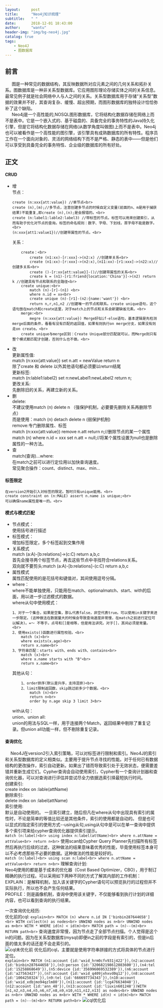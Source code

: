 ```yaml
---
layout:     post
title:      "Neo4j知识梳理"
subtitle:   " "
date:       2018-12-01 18:43:00
author:     "wantu"
header-img: "img/bg-neo4j.jpg"
catalog: true
tags:
    - Neo4J
    - 图数据库
---
```

## 前言
&nbsp;&#8195; 图是一种常见的数据结构，其反映数据所对应元素之间的几何关系和拓扑关系。图数据库是一种非关系型数据库。它应用图形理论存储实体之间的关系信息。最常见例子就是社会网络中人与人之间的关系。关系型数据库用于存储“关系型”数据的效果并不好，其查询复杂、缓慢、超出预期，而图形数据库的独特设计恰恰弥补了这个缺陷。<br>
&nbsp;&#8195; Neo4j是一个高性能的,NOSQL图形数据库，它将结构化数据存储在网络上而不是表中。它是一个嵌入式的、基于磁盘的、具备完全的事务特性的Java持久化引擎，但是它将结构化数据存储在网络(从数学角度叫做图)上而不是表中。Neo4j也可以被看作是一个高性能的图引擎，该引擎具有成熟数据库的所有特性。程序员工作在一个面向对象的、灵活的网络结构下而不是严格、静态的表中——但是他们可以享受到具备完全的事务特性、企业级的数据库的所有好处。<br>

## 正文
#### CRUD
* 增<br>
    节点：
    ```
    create (n:xxx{att:value}) //单节点<br>
    create (n),(m);//多节点，注意创建多节点的时候自定义变量(前面的n、m是用于捕获结果)不能重复,即create (n),(n);是会报错的。<br>
    create (n:label1:lable2:label3) //带标签的节点。标签可以用来创建索引，从而有助于优化对节点的查询。标签的命名规则：数字、字母、下划线，首字母不能是数字。<br>
    (n:xxx{att1:value1})//创建带属性的节点。<br>
    ```
    关系：
    ```
        create：<br>
            create (n1:xx)-[r:xxx]->(n2:x) //创建单关系<br>
            create (n1:xx)-[r:xxx]->(n2:x),(n11:xx)-[r1:xxx]->(n22:x)//创建多关系<br>
            create ()-[r:xx{att:value}]-()//创建带属性的关系<br>
            create k = (n1)-[r1:friend{location:'China'}]->(n2) return k //创建具有节点和联系的全路径<br>
        create unique:<br>
            match (n)-[r]-(n1) <br>
            where n.id = xx<br>
            create unique (n)-[r1]-(n2:{name:'want'}) <br>
            return n,r,n1,n2 //创建唯一的节点和联系。create unique语句，这个语句放在match和create这里，对于match上的节点和关系会新建缺省元素。<br>
        merge:<br>
            megre (n:xxx{att:value}) Merge好似if-else语句，基本逻辑是先检测merge后面的条件，看看有没有匹配的返回值，如果有则执行on merge分支，如果没有则走on create。<br>
        create unique与merge区别：Create Unique部分匹配就可以，而Merge则只有整个模式都匹配才创建，否则什么也不做。<br>
    ```
* 改<br>
    更新属性值:<br>
        match (n:xxx{att:value}) set n.att = newValue return n<br>
        除了create 和 delete 以外其他语句都必须要以return结尾<br>
    更新标签:<br>
        match (n:lable1:label2) set n:newLabel1:newLabel2 return n;<br>
    更改关系:<br>
        先删除旧的关系，再建立新的关系。<br>
* 删<br>
    delete:<br>
        不建议使用match (n) delete n （强保护机制，必要要先删除关系再删除节点）<br>
        而是使用：match (n) detach delete n (弱保护机制)<br>
    remove:专门删除属性、标签<br>
        match (n:xxx{att:value}) remove n.att return n;//删除节点的某一个属性<br>
        match (n) where n.id = xxx set n.att = null;//将某个属性设置为null也是删除属性的一种方法。<br>
* 查<br>
    match(查询)...where:<br>
        在match之前可以进行定位用以加快查询速度。<br>
        常见聚合操作：count、distinct、max、min...<br>

#### 标签限定
    在version2开始引入对标签的限定。暂时只有unique能用。<br>
    create constraint on (n:MALE) assert n.name is unique;<br>
    可以确保name属性是唯一的。<br>

#### 模式与模式匹配
* 节点模式：<br>
	使用括号进行描述<br>
* 标签模式：<br>
	增加标签限定，多个标签起到交集作用<br>
* 关系模式<br>
	match (a:A)-[b:relations]->(c:C) return a,b,c<br>
	首先会搜寻两个标签节点，再去这些节点中寻找符合relations关系。<br>
	双向就不要剪头:match (a:A)-[b:relations]-(c:C) return a,b,c<br>
* 属性模式<br>
	属性匹配使用的是花括号和键值对，其间使用逗号分隔。<br>
* where：<br>
	where不能单独使用，只能用在match、optionalmatch、start、with的后面，用以进一步过滤模式的数据。<br>
	where从句中使用模式：
    ```
    1、对于一个集合，如果是空集，那么代表false，非空代表true。可以使用in关键字来进一步限定。(这种做法在数据量大的时候会导致查询速度非常慢，在match之前进行定位可以解决)。=～ 不等于。点号和[]是相等，但是用法讲究。对于[]，其间必须是常量。<br>
    2、使用exists()函数进行属性校验。<br>
        match (x)<br>
        where exists(x.age)<br>
        return x.name<br>
    3、字符串匹配：starts with、ends with、contains<br>
        match (x)<br>
        where x.name starts with "B"<br>
        return x.name<br>
    ```
    其他从句：<br>
    ```
        1、order排序(默认是升序，支持混排)<br>
        2、limit限制返回数，skip跳过前多少个数据。<br>
            match (n)<br>
            return n<br>
            order by n.age skip 3 limit 3<br>
    ```
    with从句：<br>
    union、union all:<br>
        union的用法与SQL一样，用于连接两个Match，返回结果中剔除了重复记录。但union all功能一样，但不剔除重复记录。<br>
#### 查询优化
&nbsp;&#8195;Neo4J在version2引入索引策略，可以对标签进行限制和索引。Neo4J的索引和关系型数据库的定义相类似。主要用于提升节点寻找的性能。对于任何已有数据结构的更改操作，索引自动更新。如果出了错而导致索引处于无效状态，便需要差错并重新生成它们。Cypher查询会自动使用索引，Cypher有一个查询计划器和查询优化器，可以对查询进行评估并尝试尽全力依据选索引择最短执行时间。<br>
    创建索引:<br>
        create index on :lable(attName)<br>
    删除索引:<br>
        delete index on :label(attName)<br>
    索引使用:<br>
        默认是自动使用的。 一旦索引建立，随后但凡在where从句中出现具有索引的属性时，不论是简单的等值比较还是其他条件，索引的使用都是自动的。
        但是也可以显式的指定索引的使用方式--using从句,using从句中是可以在单一查询中提供多个索引项来给cypher查询优化器提供索引提示。<br>
        ```
        match (n:label)<br>
        using index n:label(attName)<br>
        where n.attName = attValue<br>
        return n<br>
        ```
        使用scan给Cypher Query Planner先扫描所有标签然后再执行后续的过滤，这种做法的结果意味着优秀的性能，毕竟使用标签本身可以不必考虑那些不必要的数据。这种做法的性能是较好的。<br>
        ```
        match (n:label)<br>
        using scan n:label<br>
        where n.attName = attValue<br>
        return n<br>
        ```
理解查询计划:<br>
    Neo4j使用的都是基于成本的优化器（Cost Based Optimizer，CBO），用于制订精确的执行过程。可以采用如下两种不同的方式了解其内部的工作机制：<br>
    EXPLAIN：是解释机制，加入该关键字的Cypher语句可以预览执行的过程但并不实际执行，所以也不会产生任何结果。<br>
    PROFILE：则是画像机制，查询中使用该关键字，不仅能够看到执行计划的详细内容，也可以看到查询的执行结果。<br>

一次查询优化经历:<br>
    优化前的cql:
    ```
    explain<br>
    MATCH (n) where n.id IN ['binbin287644658'] <br>
    WITH collect(n) as nodes<br>
    UNWIND nodes as n<br>
    UNWIND nodes as m<br>
    WITH * WHERE id(n) < id(m)<br>
    MATCH path = (n)--(m)<br>
    RETURN path<br>
    ```
    查询速度非常慢，因为节点走了全部节点扫描。个人觉得是这个in的问题。因为在关系型数据库(mysql)即便in之前的字段是有索引的，但是in后面的值太多的话还是不会走索引的。<br>
    ![cql未优化前](/img/neo4jno1.jpg)
    优化后的cql，主要就是使用字符串拼接的方式将具体的节点进行定位。<br>
    ```
    explain<br>
    MATCH (n1:account {id:'wxid_hrm0cfv931j422'}),(n2:account {id:'binbin287644658'}),(n3:person {id:'320682198612083600'}),(n4:tel {id:'15258868649'}),(n5:device {id:'356996069532389'}),(n6:account {id:'a27563427'}),(n7:account {id:'wxid_q409jxhxvd0q12'}),(n8:account {id:'1004250324'}),(n9:tel {id:'666697734343'}),(n10:account {id:'wxid_xdbjmo94qzlm80'}),(n11:account {id:'lcg476634048'}),(n12:account {id:'ann_48'}),(n13:account {id:'liuxin601248'})WITH [n1,n2,n3,n4,n5,n6,n7,n8,n9,n10,n11,n12,n13] as nodes<br>
    UNWIND nodes as n<br>
    UNWIND nodes as m<br>
    WITH * WHERE id(n) < id(m)<br>
    MATCH path = (n)--(m)<br>
    RETURN path<br>
    ```
    ![cql优化后](/img/neo4jno2.jpg)

